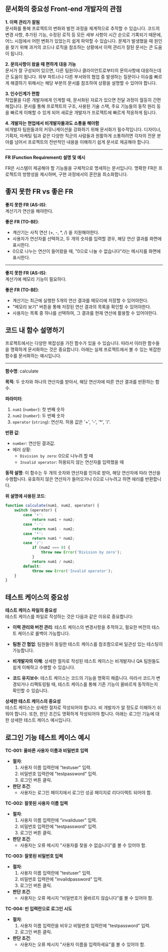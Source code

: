 **문서화의 중요성 Front-end 개발자의 관점**
---

**1. 이력 관리가 잘됨**  
문서화를 통해 프로젝트의 변화와 발전 과정을 체계적으로 추적할 수 있습니다. 코드의 변경 사항, 추가된 기능, 수정된 로직 등 모든 세부 사항이 시간 순으로 기록되기 때문에, 어느 시점에서 어떤 변화가 있었는지 쉽게 파악할 수 있습니다. 문제가 발생했을 때 원인을 찾기 위해 과거의 코드나 로직을 참조하는 상황에서 이력 관리가 잘된 문서는 큰 도움이 됩니다.

**2. 문의사항이 왔을 때 편하게 대응 가능**  
문서가 잘 구성되어 있으면, 다른 팀원이나 클라이언트로부터의 문의사항에 대응하는데 큰 도움이 됩니다. 외부 파트너나 다른 부서와의 협업 중 발생하는 질문이나 이슈를 빠르게 해결하기 위해서는 해당 부분의 문서를 참조하여 상황을 설명할 수 있어야 합니다.

**3. 인수인계가 편함**  
작업물을 다른 개발자에게 인계할 때, 문서화된 자료가 있으면 전달 과정이 월등히 간편해집니다. 문서를 통해 프로젝트의 구조, 사용된 기술 스택, 주요 기능들의 동작 원리 등을 빠르게 이해할 수 있게 되어 새로운 개발자가 프로젝트에 빠르게 적응하게 됩니다.

**4. 개발자는 현업에서 비개발자들과도 소통을 해야함**  
비개발자 팀원들과의 커뮤니케이션을 강화하기 위해 문서화가 필수적입니다. 디자이너, 기획자, 마케팅 팀과 같은 다양한 직군의 사람들과 원활하게 소통하려면 각자의 전문 분야를 넘어서 프로젝트의 전반적인 내용을 이해하기 쉽게 문서로 제공해야 합니다.

---

**FR (Function Requirement) 설명 및 예시**

FR은 시스템이 제공해야 할 기능들을 구체적으로 명세하는 문서입니다. 명확한 FR은 프로젝트의 방향성을 제시하며, 구현 과정에서의 혼란을 최소화합니다.

**좋지 못한 FR vs 좋은 FR**
---
**좋지 못한 FR (AS-IS)**:  
계산기가 연산을 해야한다.

**좋은 FR (TO-BE)**:  
- 계산기는 사칙 연산 (+, -, *, /) 을 지원해야한다.
- 사용자가 연산자를 선택하고, 두 개의 숫자를 입력할 경우, 해당 연산 결과를 화면에 표시한다.
- 0으로 나누는 연산이 들어왔을 때, "0으로 나눌 수 없습니다"라는 메시지를 화면에 표시한다.

---
**좋지 못한 FR (AS-IS)**:  
계산기에 메모리 기능이 필요하다.

**좋은 FR (TO-BE)**:  
- 계산기는 최근에 실행한 5개의 연산 결과를 메모리에 저장할 수 있어야한다.
- "메모리 보기" 버튼을 통해 저장된 연산 결과의 목록을 확인할 수 있어야한다.
- 사용자는 목록 중 하나를 선택하여, 그 결과를 현재 연산에 활용할 수 있어야한다.


**코드 내 함수 설명하기**
---

프로젝트에서는 다양한 복잡성을 가진 함수가 있을 수 있습니다. 따라서 이러한 함수들을 명확하게 문서화하는 것은 중요합니다. 아래는 실제 프로젝트에서 볼 수 있는 복잡한 함수를 문서화하는 예시입니다.

---

**함수명**: calculate

**목적**:
두 숫자와 하나의 연산자를 받아서, 해당 연산자에 따른 연산 결과를 반환하는 함수.

**파라미터**:
1. `num1` (`number`): 첫 번째 숫자
2. `num2` (`number`): 두 번째 숫자
3. `operator` (`string`): 연산자. 허용 값은 '+', '-', '*', '/'.

**반환 값**:
- `number`: 연산된 결과값. 
- 에러 상황:
  - `Division by zero`: 0으로 나누려 할 때
  - `Invalid operator`: 허용되지 않는 연산자를 입력했을 때

**동작 설명**:
이 함수는 두 개의 숫자와 연산자를 인자로 받아, 해당 연산자에 따라 연산을 수행합니다. 
유효하지 않은 연산자가 들어오거나 0으로 나누려고 하면 에러를 반환합니다.

**위 설명에 사용된 코드**:

```javascript
function calculate(num1, num2, operator) {
    switch (operator) {
        case '+':
            return num1 + num2;
        case '-':
            return num1 - num2;
        case '*':
            return num1 * num2;
        case '/':
            if (num2 === 0) {
                throw new Error('Division by zero');
            }
            return num1 / num2;
        default:
            throw new Error('Invalid operator');
    }
}
```

**테스트 케이스의 중요성**
---

**테스트 케이스 파일의 중요성**  
테스트 케이스를 파일로 작성하는 것은 다음과 같은 이유로 중요합니다:

- **이력 관리와 버전 관리**: 테스트 케이스의 변경사항을 추적하고, 필요한 버전의 테스트 케이스로 롤백이 가능합니다.
  
- **팀원 간 협업**: 팀원들이 동일한 테스트 케이스를 참조함으로써 일관성 있는 테스팅이 가능합니다.

- **비개발자의 이해**: 상세한 절차로 작성된 테스트 케이스는 비개발자나 QA 팀원들도 쉽게 이해하고 수행할 수 있습니다.

- **코드 유지보수**: 테스트 케이스는 코드의 기능을 명확히 해줍니다. 따라서 코드가 변경되거나 리팩토링될 때, 테스트 케이스를 통해 기존 기능이 올바르게 동작하는지 확인할 수 있습니다.

**상세한 테스트 케이스의 중요성**  
테스트 케이스는 상세한 절차로 작성되어야 합니다. 비 개발자가 알 정도로 이해하기 쉬워야 합니다. 또한, 판단 조건도 명확하게 작성되어야 합니다. 아래는 로그인 기능에 대한 상세한 테스트 케이스 예시입니다.

**로그인 기능 테스트 케이스 예시**
---

**TC-001: 올바른 사용자 이름과 비밀번호 입력**
- **절차**:
  1. 사용자 이름 입력란에 "testuser" 입력.
  2. 비밀번호 입력란에 "testpassword" 입력.
  3. 로그인 버튼 클릭.
- **판단 조건**:
  - 사용자는 로그인 페이지에서 로그인 성공 페이지로 리다이렉트 되어야 함.

**TC-002: 잘못된 사용자 이름 입력**
- **절차**:
  1. 사용자 이름 입력란에 "invaliduser" 입력.
  2. 비밀번호 입력란에 "testpassword" 입력.
  3. 로그인 버튼 클릭.
- **판단 조건**:
  - 사용자는 오류 메시지 "사용자를 찾을 수 없습니다"를 볼 수 있어야 함.

**TC-003: 잘못된 비밀번호 입력**
- **절차**:
  1. 사용자 이름 입력란에 "testuser" 입력.
  2. 비밀번호 입력란에 "invalidpassword" 입력.
  3. 로그인 버튼 클릭.
- **판단 조건**:
  - 사용자는 오류 메시지 "비밀번호가 올바르지 않습니다"를 볼 수 있어야 함.

**TC-004: 빈 입력란으로 로그인 시도**
- **절차**:
  1. 사용자 이름 입력란을 비우고 비밀번호 입력란에 "testpassword" 입력.
  2. 로그인 버튼 클릭.
- **판단 조건**:
  - 사용자는 오류 메시지 "사용자 이름을 입력하세요"를 볼 수 있어야 함.
